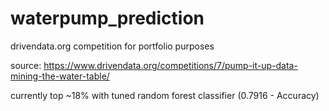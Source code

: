 # waterpump_prediction
drivendata.org competition for portfolio purposes

source: https://www.drivendata.org/competitions/7/pump-it-up-data-mining-the-water-table/

currently top ~18% with tuned random forest classifier (0.7916 - Accuracy)
